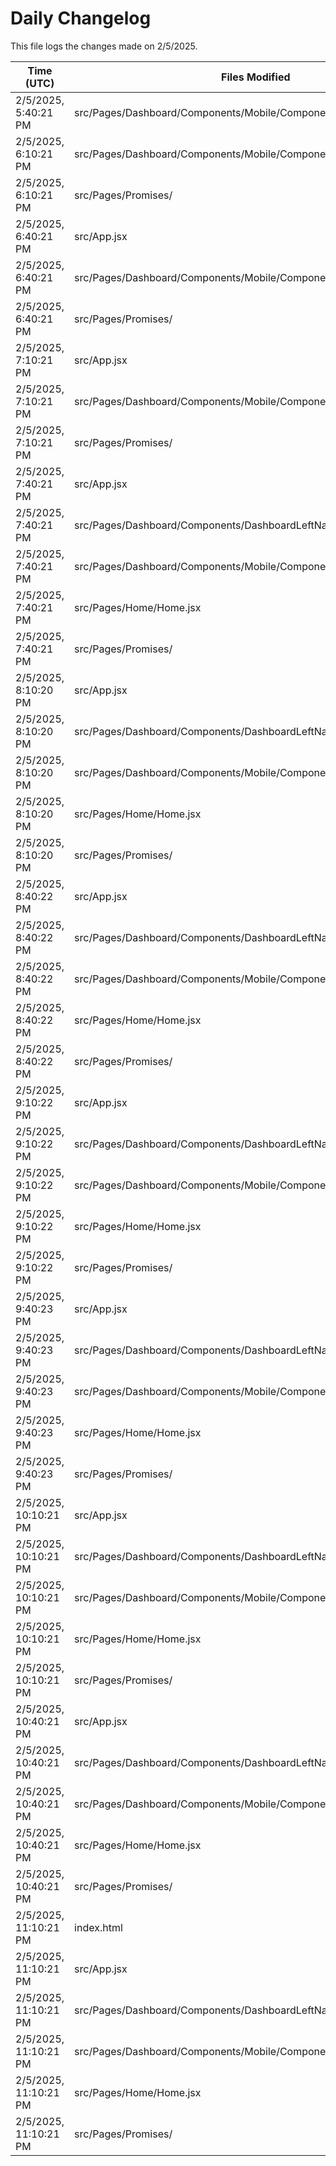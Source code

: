 # Daily Changelog

This file logs the changes made on 2/5/2025.

| Time (UTC)             | Files Modified                    | Changes (Addition/Deletion) |
|------------------------|-----------------------------------|-----------------------------|
| 2/5/2025, 5:40:21 PM | src/Pages/Dashboard/Components/Mobile/Components/MobileNavigator.jsx | 22 Additions & 2 Deletions |
| 2/5/2025, 6:10:21 PM | src/Pages/Dashboard/Components/Mobile/Components/MobileNavigator.jsx | 22 Additions & 2 Deletions|
| 2/5/2025, 6:10:21 PM | src/Pages/Promises/ | 0 Additions & 0 Deletions|
| 2/5/2025, 6:40:21 PM | src/App.jsx | 4 Additions & 0 Deletions|
| 2/5/2025, 6:40:21 PM | src/Pages/Dashboard/Components/Mobile/Components/MobileNavigator.jsx | 22 Additions & 2 Deletions|
| 2/5/2025, 6:40:21 PM | src/Pages/Promises/ | 0 Additions & 0 Deletions|
| 2/5/2025, 7:10:21 PM | src/App.jsx | 4 Additions & 0 Deletions|
| 2/5/2025, 7:10:21 PM | src/Pages/Dashboard/Components/Mobile/Components/MobileNavigator.jsx | 22 Additions & 2 Deletions|
| 2/5/2025, 7:10:21 PM | src/Pages/Promises/ | 0 Additions & 0 Deletions|
| 2/5/2025, 7:40:21 PM | src/App.jsx | 4 Additions & 0 Deletions|
| 2/5/2025, 7:40:21 PM | src/Pages/Dashboard/Components/DashboardLeftNav.jsx | 10 Additions & 8 Deletions|
| 2/5/2025, 7:40:21 PM | src/Pages/Dashboard/Components/Mobile/Components/MobileNavigator.jsx | 22 Additions & 2 Deletions|
| 2/5/2025, 7:40:21 PM | src/Pages/Home/Home.jsx | 0 Additions & 2 Deletions|
| 2/5/2025, 7:40:21 PM | src/Pages/Promises/ | 0 Additions & 0 Deletions|
| 2/5/2025, 8:10:20 PM | src/App.jsx | 4 Additions & 0 Deletions|
| 2/5/2025, 8:10:20 PM | src/Pages/Dashboard/Components/DashboardLeftNav.jsx | 10 Additions & 8 Deletions|
| 2/5/2025, 8:10:20 PM | src/Pages/Dashboard/Components/Mobile/Components/MobileNavigator.jsx | 22 Additions & 2 Deletions|
| 2/5/2025, 8:10:20 PM | src/Pages/Home/Home.jsx | 0 Additions & 2 Deletions|
| 2/5/2025, 8:10:20 PM | src/Pages/Promises/ | 0 Additions & 0 Deletions|
| 2/5/2025, 8:40:22 PM | src/App.jsx | 4 Additions & 0 Deletions|
| 2/5/2025, 8:40:22 PM | src/Pages/Dashboard/Components/DashboardLeftNav.jsx | 10 Additions & 8 Deletions|
| 2/5/2025, 8:40:22 PM | src/Pages/Dashboard/Components/Mobile/Components/MobileNavigator.jsx | 22 Additions & 2 Deletions|
| 2/5/2025, 8:40:22 PM | src/Pages/Home/Home.jsx | 0 Additions & 2 Deletions|
| 2/5/2025, 8:40:22 PM | src/Pages/Promises/ | 0 Additions & 0 Deletions|
| 2/5/2025, 9:10:22 PM | src/App.jsx | 4 Additions & 0 Deletions|
| 2/5/2025, 9:10:22 PM | src/Pages/Dashboard/Components/DashboardLeftNav.jsx | 10 Additions & 8 Deletions|
| 2/5/2025, 9:10:22 PM | src/Pages/Dashboard/Components/Mobile/Components/MobileNavigator.jsx | 22 Additions & 2 Deletions|
| 2/5/2025, 9:10:22 PM | src/Pages/Home/Home.jsx | 0 Additions & 2 Deletions|
| 2/5/2025, 9:10:22 PM | src/Pages/Promises/ | 0 Additions & 0 Deletions|
| 2/5/2025, 9:40:23 PM | src/App.jsx | 4 Additions & 0 Deletions|
| 2/5/2025, 9:40:23 PM | src/Pages/Dashboard/Components/DashboardLeftNav.jsx | 10 Additions & 8 Deletions|
| 2/5/2025, 9:40:23 PM | src/Pages/Dashboard/Components/Mobile/Components/MobileNavigator.jsx | 22 Additions & 2 Deletions|
| 2/5/2025, 9:40:23 PM | src/Pages/Home/Home.jsx | 0 Additions & 2 Deletions|
| 2/5/2025, 9:40:23 PM | src/Pages/Promises/ | 0 Additions & 0 Deletions|
| 2/5/2025, 10:10:21 PM | src/App.jsx | 4 Additions & 0 Deletions|
| 2/5/2025, 10:10:21 PM | src/Pages/Dashboard/Components/DashboardLeftNav.jsx | 10 Additions & 8 Deletions|
| 2/5/2025, 10:10:21 PM | src/Pages/Dashboard/Components/Mobile/Components/MobileNavigator.jsx | 22 Additions & 2 Deletions|
| 2/5/2025, 10:10:21 PM | src/Pages/Home/Home.jsx | 0 Additions & 2 Deletions|
| 2/5/2025, 10:10:21 PM | src/Pages/Promises/ | 0 Additions & 0 Deletions|
| 2/5/2025, 10:40:21 PM | src/App.jsx | 4 Additions & 0 Deletions|
| 2/5/2025, 10:40:21 PM | src/Pages/Dashboard/Components/DashboardLeftNav.jsx | 10 Additions & 8 Deletions|
| 2/5/2025, 10:40:21 PM | src/Pages/Dashboard/Components/Mobile/Components/MobileNavigator.jsx | 22 Additions & 2 Deletions|
| 2/5/2025, 10:40:21 PM | src/Pages/Home/Home.jsx | 0 Additions & 2 Deletions|
| 2/5/2025, 10:40:21 PM | src/Pages/Promises/ | 0 Additions & 0 Deletions|
| 2/5/2025, 11:10:21 PM | index.html | 1 Additions & 0 Deletions|
| 2/5/2025, 11:10:21 PM | src/App.jsx | 4 Additions & 0 Deletions|
| 2/5/2025, 11:10:21 PM | src/Pages/Dashboard/Components/DashboardLeftNav.jsx | 10 Additions & 8 Deletions|
| 2/5/2025, 11:10:21 PM | src/Pages/Dashboard/Components/Mobile/Components/MobileNavigator.jsx | 22 Additions & 2 Deletions|
| 2/5/2025, 11:10:21 PM | src/Pages/Home/Home.jsx | 0 Additions & 2 Deletions|
| 2/5/2025, 11:10:21 PM | src/Pages/Promises/ | 0 Additions & 0 Deletions|
